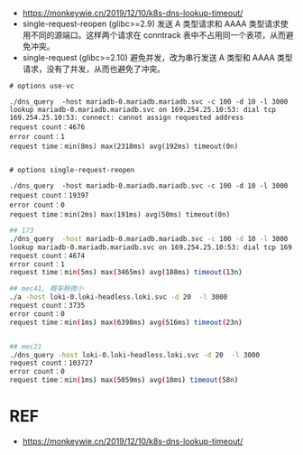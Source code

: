* https://monkeywie.cn/2019/12/10/k8s-dns-lookup-timeout/
* single-request-reopen (glibc>=2.9)
发送 A 类型请求和 AAAA 类型请求使用不同的源端口。这样两个请求在 conntrack 表中不占用同一个表项，从而避免冲突。
* single-request (glibc>=2.10)
避免并发，改为串行发送 A 类型和 AAAA 类型请求，没有了并发，从而也避免了冲突。

```
# options use-vc

./dns_query  -host mariadb-0.mariadb.mariadb.svc -c 100 -d 10 -l 3000
lookup mariadb-0.mariadb.mariadb.svc on 169.254.25.10:53: dial tcp 169.254.25.10:53: connect: cannot assign requested address
request count：4676
error count：1
request time：min(8ms) max(2318ms) avg(192ms) timeout(0n)


# options single-request-reopen

./dns_query  -host mariadb-0.mariadb.mariadb.svc -c 100 -d 10 -l 3000
request count：19397
error count：0
request time：min(2ms) max(191ms) avg(50ms) timeout(0n)
```

```bash
## 173
./dns_query  -host mariadb-0.mariadb.mariadb.svc -c 100 -d 10 -l 3000
lookup mariadb-0.mariadb.mariadb.svc on 169.254.25.10:53: dial tcp 169.254.25.10:53: connect: cannot assign requested address
request count：4674
error count：1
request time：min(5ms) max(3465ms) avg(188ms) timeout(13n)

## mec41, 概率稍微小
./a -host loki-0.loki-headless.loki.svc -d 20  -l 3000
request count：3735
error count：0
request time：min(1ms) max(6398ms) avg(516ms) timeout(23n)


## mec21
./dns_query -host loki-0.loki-headless.loki.svc -d 20  -l 3000
request count：103727
error count：0
request time：min(1ms) max(5059ms) avg(18ms) timeout(58n)
```

# REF

* https://monkeywie.cn/2019/12/10/k8s-dns-lookup-timeout/
